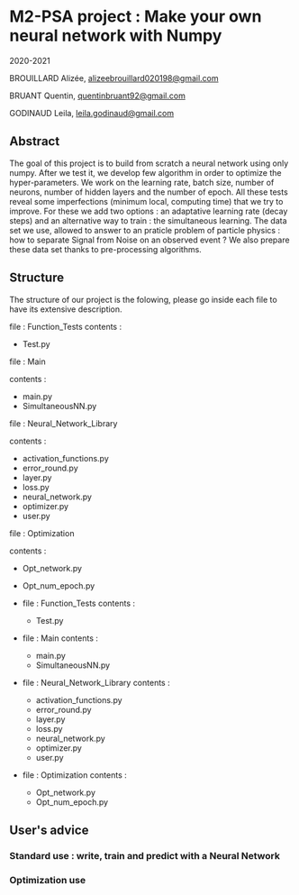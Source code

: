 # M2-PSA project : Make your own neural network with Numpy
2020-2021

BROUILLARD Alizée, alizeebrouillard020198@gmail.com

BRUANT Quentin, quentinbruant92@gmail.com

GODINAUD Leila, leila.godinaud@gmail.com


## Abstract

The goal of this project is to build from scratch a neural network using only numpy.
After we test it, we develop few algorithm in order to optimize the hyper-parameters.
We work on the learning rate, batch size, number of neurons, number of hidden layers and the number of epoch.
All these tests reveal some imperfections (minimum local, computing time) that we try to improve.
For these we add two options : an adaptative learning rate (decay steps) and an alternative way to train :
the simultaneous learning.
The data set we use, allowed to answer to an praticle problem of particle physics :
how to separate Signal from Noise on an observed event ?
We also prepare these data set thanks to pre-processing algorithms.

## Structure

The structure of our project is the folowing, please go inside each file to have its extensive description.

file : Function_Tests
contents :
  - Test.py

file : Main

contents :
  - main.py
  - SimultaneousNN.py


file : Neural_Network_Library

contents : 
  - activation_functions.py
  - error_round.py
  - layer.py
  - loss.py
  - neural_network.py
  - optimizer.py
  - user.py


file : Optimization

contents :
  - Opt_network.py
  - Opt_num_epoch.py




- file : Function_Tests
  contents :
    - Test.py

- file : Main
  contents :
    - main.py
    - SimultaneousNN.py

- file : Neural_Network_Library
  contents : 
    - activation_functions.py
    - error_round.py
    - layer.py
    - loss.py
    - neural_network.py
    - optimizer.py
    - user.py

- file : Optimization
  contents :
    - Opt_network.py
    - Opt_num_epoch.py









## User's advice

### Standard use : write, train and predict with a Neural Network

### Optimization use




